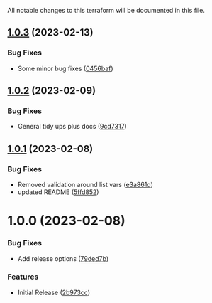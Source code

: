 All notable changes to this terraform will be documented in this file.

## [1.0.3](https://github.com/BorisLabs/terraform-aws-privatelink/compare/v1.0.2...v1.0.3) (2023-02-13)


### Bug Fixes

* Some minor bug fixes ([0456baf](https://github.com/BorisLabs/terraform-aws-privatelink/commit/0456baf352d28257280851b2c61e93aca9b7a6fe))

## [1.0.2](https://github.com/BorisLabs/terraform-aws-privatelink/compare/v1.0.1...v1.0.2) (2023-02-09)


### Bug Fixes

* General tidy ups plus docs ([9cd7317](https://github.com/BorisLabs/terraform-aws-privatelink/commit/9cd7317ae57ab7364ff040048377106973463fc4))

## [1.0.1](https://github.com/BorisLabs/terraform-aws-privatelink/compare/v1.0.0...v1.0.1) (2023-02-08)


### Bug Fixes

* Removed validation around list vars ([e3a861d](https://github.com/BorisLabs/terraform-aws-privatelink/commit/e3a861dbc4a045100a3d22600796b9ead78ce9c3))
* updated README ([5ffd852](https://github.com/BorisLabs/terraform-aws-privatelink/commit/5ffd852503a309ca6785f6d4b5271a01f04aa868))

# 1.0.0 (2023-02-08)


### Bug Fixes

* Add release options ([79ded7b](https://github.com/BorisLabs/terraform-aws-privatelink/commit/79ded7b9e8a1e134db8c26c94d705c7fe6c9c352))


### Features

* Initial Release ([2b973cc](https://github.com/BorisLabs/terraform-aws-privatelink/commit/2b973ccd5d276951af4861eb21dacbc95f522439))
